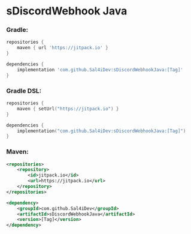 # sDiscordWebhook Java

### Gradle:

```groovy
repositories {
    maven { url 'https://jitpack.io' }
}
```

```groovy
dependencies {
    implementation 'com.github.Sal4iDev:sDiscordWebhookJava:[Tag]'
}
```

### Gradle DSL:

```kotlin
repositories {
    maven { setUrl("https://jitpack.io") }
}
```

```kotlin
dependencies {
    implementation("com.github.Sal4iDev:sDiscordWebhookJava:[Tag]")
}
```

### Maven:

```xml
<repositories>
    <repository>
        <id>jitpack.io</id>
        <url>https://jitpack.io</url>
    </repository>
</repositories>
```

```xml
<dependency>
    <groupId>com.github.Sal4iDev</groupId>
    <artifactId>sDiscordWebhookJava</artifactId>
    <version>[Tag]</version>
</dependency>
```